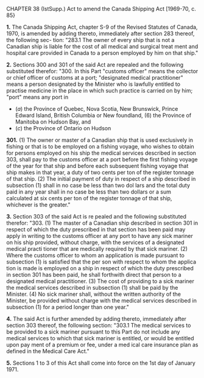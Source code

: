 CHAPTER 38 (IstSupp.)
Act to amend the Canada Shipping Act
[1969-70, c. 85}

**1.** The Canada Shipping Act, chapter S-9
of the Revised Statutes of Canada, 1970, is
amended by adding thereto, immediately
after section 283 thereof, the following sec-
tion:
"283.1 The owner of every ship that
is not a Canadian ship is liable for the
cost of all medical and surgical treat
ment and hospital care provided in
Canada to a person employed by him
on that ship."

**2.** Sections 300 and 301 of the said Act
are repealed and the following substituted
therefor:
"300. In this Part
"customs officer" means the collector or
chief officer of customs at a port;
"designated medical practitioner" means
a person designated by the Minister
who is lawfully entitled to practise
medicine in the place in which such
practice is carried on by him;
"port" means any port in
  * (_a_) the Province of Quebec, Nova
Scotia, New Brunswick, Prince Edward
Island, British Columbia or New
foundland,
(6) the Province of Manitoba on
Hudson Bay, and
  * (_c_) the Province of Ontario on Hudson

**301.** (1) The owner or master of a
Canadian ship that is used exclusively
in fishing or that is to be employed on
a fishing voyage, who wishes to obtain
for persons employed on his ship the
medical services described in section 303,
shall pay to the customs officer at a
port before the first fishing voyage of
the year for that ship and before each
subsequent fishing voyage that ship
makes in that year, a duty of two cents
per ton of the register tonnage of that
ship.
(2) The initial payment of duty in
respect of a ship described in subsection
(1) shall in no case be less than two dol
lars and the total duty paid in any year
shall in no case be less than two dollars
or a sum calculated at six cents per ton
of the register tonnage of that ship,
whichever is the greater."

**3.** Section 303 of the said Act is re
pealed and the following substituted
therefor:
"303. (1) The master of a Canadian
ship described in section 301 in respect
of which the duty prescribed in that
section has been paid may apply in
writing to the customs officer at any
port to have any sick mariner on his
ship provided, without charge, with the
services of a designated medical practi
tioner that are medically required by
that sick mariner.
(2) Where the customs officer to whom
an application is made pursuant to
subsection (1) is satisfied that the per
son with respect to whom the applica
tion is made is employed on a ship in
respect of which the duty prescribed in
section 301 has been paid, he shall
forthwith direct that person to a
designated medical practitioner.
(3) The cost of providing to a sick
mariner the medical services described
in subsection (1) shall be paid by the
Minister.
(4) No sick mariner shall, without
the written authority of the Minister,
be provided without charge with the
medical services described in subsection
(1) for a period longer than one year."

**4.** The said Act is further amended by
adding thereto, immediately after section
303 thereof, the following section:
"303.1 The medical services to be
provided to a sick mariner pursuant to
this Part do not include any medical
services to which that sick mariner is
entitled, or would be entitled upon pay
ment of a premium or fee, under a med
ical care insurance plan as defined in
the Medical Care Act."

**5.** Sections 1 to 3 of this Act shall come
into force on the 1st day of January 1971.
